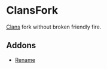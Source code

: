 # ClansFork

[Clans](https://www.spigotmc.org/resources/clans-clan-system-1-7-1-16.22304/) fork without broken friendly fire.

## Addons

 - [Rename](https://git.sr.ht/~cofob/ClansForkRenameAddon)
